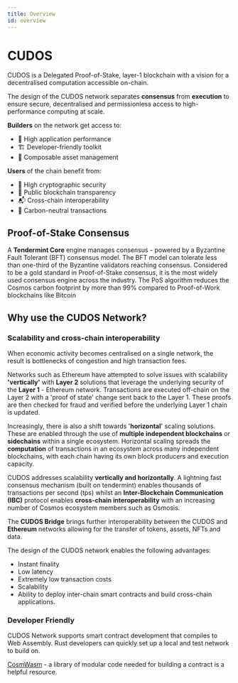 ```yaml
---
title: Overview
id: overview
---
```


# CUDOS

CUDOS is a Delegated Proof-of-Stake, layer-1 blockchain with a vision for a decentralised computation accessible on-chain.

The design of the CUDOS network separates **consensus** from **execution** to ensure secure, decentralised and permissionless access to high-performance computing at scale.

**Builders** on the network get access to:
- 🔧 High application performance
- 🏗 Developer-friendly toolkit
- 💱 Composable asset management

**Users** of the chain benefit from:
- 🔐 High cryptographic security
- 🔬 Public blockchain transparency
- 📬 Cross-chain interoperability
- 🌳 Carbon-neutral transactions

## Proof-of-Stake Consensus

A **Tendermint Core** engine manages consensus - powered by a Byzantine Fault Tolerant (BFT) consensus model. The BFT model can tolerate less than one-third of the Byzantine validators reaching consensus. Considered to be a gold standard in Proof-of-Stake consensus, it is the most widely used consensus engine across the industry. The PoS algorithm reduces the Cosmos carbon footprint by more than 99% compared to Proof-of-Work blockchains like Bitcoin

## Why use the CUDOS Network? 	

### Scalability and cross-chain interoperability

When economic activity becomes centralised on a single network, the result is bottlenecks of congestion and high transaction fees. 

Networks such as Ethereum have attempted to solve issues with scalability **'vertically'** with **Layer 2** solutions that leverage the underlying security of the **Layer 1** - Ethereum network. Transactions are executed off-chain on the Layer 2 with a 'proof of state' change sent back to the Layer 1. These proofs are then checked for fraud and verified before the underlying Layer 1 chain is updated. 

Increasingly, there is also a shift towards '**horizontal**' scaling solutions. These are enabled through the use of **multiple independent blockchains** or **sidechains** within a single ecosystem. Horizontal scaling spreads the **computation** of transactions in an ecosystem across many independent blockchains, with each chain having its own block producers and execution capacity.

CUDOS addresses scalability **vertically and horizontally**. A lightning fast consensus mechanism (built on tendermint) enables thousands of transactions per second (tps) whilst an **Inter-Blockchain Communication (IBC)** protocol enables **cross-chain interoperability** with an increasing number of Cosmos ecosystem members such as Osmosis. 

The **CUDOS Bridge** brings further interoperability between the CUDOS and **Ethereum** networks allowing for the transfer of tokens, assets, NFTs and data. 

The design of the CUDOS network enables the following advantages:

- Instant finality
- Low latency
- Extremely low transaction costs
- Scalability
- Ability to deploy inter-chain smart contracts and build cross-chain applications.


### Developer Friendly

CUDOS Network supports smart contract development that compiles to Web Assembly. Rust developers can quickly set up a local and test network to build on.  

[CosmWasm](https://docs.cosmwasm.com/docs/1.0/) - a library of modular code needed for building a contract is a helpful resource.  